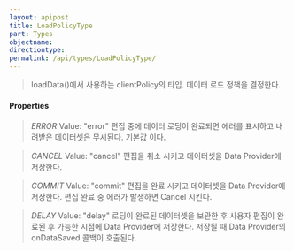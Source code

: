 ```yaml
---
layout: apipost
title: LoadPolicyType
part: Types
objectname: 
directiontype: 
permalink: /api/types/LoadPolicyType/
---
```



> loadData()에서 사용하는 clientPolicy의 타입. 데이터 로드 정책을 결정한다.

#### Properties

> *ERROR*
> Value: "error"
> 편집 중에 데이터 로딩이 완료되면 에러를 표시하고 내려받은 데이터셋은 무시된다. 기본값 이다.

> *CANCEL*
> Value: "cancel"
> 편집을 취소 시키고 데이터셋을 Data Provider에 저장한다.

> *COMMIT*
> Value: "commit"
> 편집을 완료 시키고 데이터셋을 Data Provider에 저장한다. 편집 완료 중 에러가 발생하면 Cancel 시킨다.

> *DELAY*
> Value: "delay"
> 로딩이 완료된 데이터셋을 보관한 후 사용자 편집이 완료된 후 가능한 시점에 Data Provider에 저장한다. 저장될 때 Data Provider의 onDataSaved 콜백이 호출된다.


